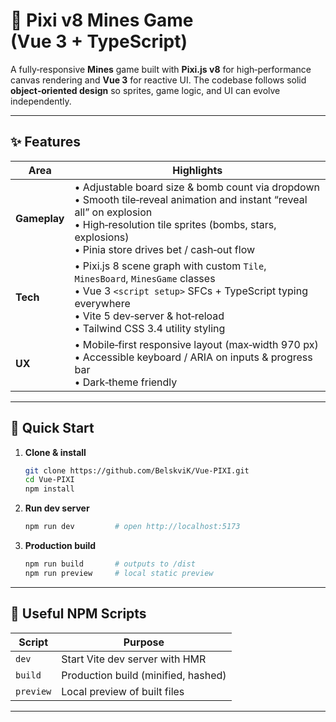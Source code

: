 # 🧩 Pixi v8 Mines Game (Vue 3 + TypeScript)

A fully‑responsive **Mines** game built with **Pixi.js v8** for high‑performance canvas rendering and **Vue 3** for reactive UI. The codebase follows solid **object‑oriented design** so sprites, game logic, and UI can evolve independently.

---

## ✨ Features

| Area         | Highlights                                                                                                                                                                                                                         |
| ------------ | ---------------------------------------------------------------------------------------------------------------------------------------------------------------------------------------------------------------------------------- |
| **Gameplay** | • Adjustable board size & bomb count via dropdown<br>• Smooth tile‑reveal animation and instant “reveal all” on explosion<br>• High‑resolution tile sprites (bombs, stars, explosions)<br>• Pinia store drives bet / cash‑out flow |
| **Tech**     | • Pixi.js 8 scene graph with custom `Tile`, `MinesBoard`, `MinesGame` classes<br>• Vue 3 `<script setup>` SFCs + TypeScript typing everywhere<br>• Vite 5 dev‑server & hot‑reload<br>• Tailwind CSS 3.4 utility styling            |
| **UX**       | • Mobile‑first responsive layout (max‑width 970 px)<br>• Accessible keyboard / ARIA on inputs & progress bar<br>• Dark‑theme friendly                                                                                              |

---

## 🚀 Quick Start

1. **Clone & install**

   ```bash
   git clone https://github.com/BelskviK/Vue-PIXI.git
   cd Vue-PIXI
   npm install
   ```

2. **Run dev server**

   ```bash
   npm run dev         # open http://localhost:5173
   ```

3. **Production build**

   ```bash
   npm run build       # outputs to /dist
   npm run preview     # local static preview
   ```

---

## 🧠 Useful NPM Scripts

| Script    | Purpose                             |
| --------- | ----------------------------------- |
| `dev`     | Start Vite dev server with HMR      |
| `build`   | Production build (minified, hashed) |
| `preview` | Local preview of built files        |

---
